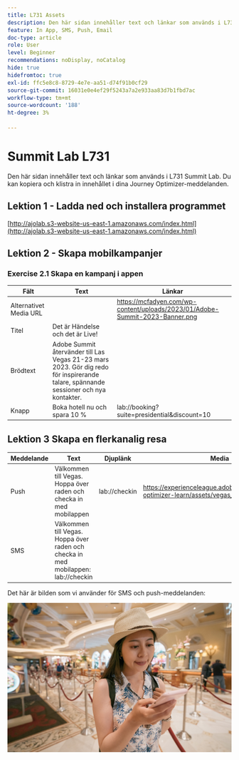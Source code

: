 ```yaml
---
title: L731 Assets
description: Den här sidan innehåller text och länkar som används i L731 Summit Lab.
feature: In App, SMS, Push, Email
doc-type: article
role: User
level: Beginner
recommendations: noDisplay, noCatalog
hide: true
hidefromtoc: true
exl-id: ffc5e8c8-8729-4e7e-aa51-d74f91b0cf29
source-git-commit: 16031e0e4ef29f5243a7a2e933aa83d7b1fbd7ac
workflow-type: tm+mt
source-wordcount: '188'
ht-degree: 3%

---
```


# Summit Lab L731

Den här sidan innehåller text och länkar som används i L731 Summit Lab. Du kan kopiera och klistra in innehållet i dina Journey Optimizer-meddelanden.

## Lektion 1 - Ladda ned och installera programmet

[http://ajolab.s3-website-us-east-1.amazonaws.com/index.html](http://ajolab.s3-website-us-east-1.amazonaws.com/index.html)

## Lektion 2 - Skapa mobilkampanjer

### Exercise 2.1 Skapa en kampanj i appen

| Fält | Text | Länkar |
|----|----|----|
| Alternativet Media URL |  | https://mcfadyen.com/wp-content/uploads/2023/01/Adobe-Summit-2023-Banner.png |
| Titel | Det är Händelse och det är Live! |  |
| Brödtext | Adobe Summit återvänder till Las Vegas 21-23 mars 2023. Gör dig redo för inspirerande talare, spännande sessioner och nya kontakter. |  |
| Knapp | Boka hotell nu och spara 10 % | lab://booking?suite=presidential&amp;discount=10 |


## Lektion 3 Skapa en flerkanalig resa

| Meddelande | Text | Djuplänk | Media |
|----|----|----|----|
| Push | Välkommen till Vegas. Hoppa över raden och checka in med mobilappen | lab://checkin | https://experienceleague.adobe.com/docs/journey-optimizer-learn/assets/vegas_online_check_in.jpg |
| SMS | Välkommen till Vegas. Hoppa över raden och checka in med mobilappen: lab://checkin |  |


Det här är bilden som vi använder för SMS och push-meddelanden:

![Incheckning online](/help/assets/vegas_online_check_in.jpg)
